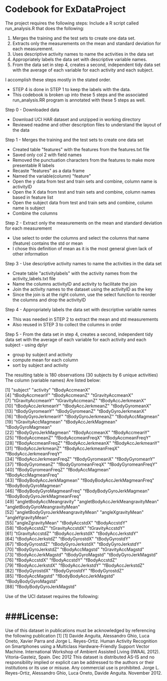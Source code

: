 Codebook for ExDataProject
=============
The project requires the following steps:
Include a R script called run_analysis.R that does the following: 
 1. Merges the training and the test sets to create one data set.
 2. Extracts only the measurements on the mean and standard deviation for each measurement. 
 3. Uses descriptive activity names to name the activities in the data set
 4. Appropriately labels the data set with descriptive variable names. 
 5. From the data set in step 4, creates a second, independent tidy data set with the average of each variable for each activity and each subject.

I accomplish these steps mostly in the stated order.  
  * STEP 4 is done in STEP 1 to keep the labels with the data.
  * This codebook is broken up into these 5 steps and the associated run_analysis.RR  program is annotated with these 5 steps as well.

Step 0 -  Downloaded data
  * Download UCI HAR dataset and unzipped in working directory
  * Reviewed readme and other description files to understand the layout of the data
  
Step 1 -  Merges the training and the test sets to create one data set
  * Created table "features" with the features from the features.txt file
  * Saved only col 2 with field names
  * Removed the punctuation characters from the features to make more presentable R labels
  * Recaste "features" as a data frame
  * Named the variable(column) "feature"
  * Open the y data from test and train sets and combine, column name is activityID
  * Open the X data from test and train sets and combine, column names based in feature list
  * Open the subject data from test and train sets and combine, column name is subject
  * Combine the columns
  
Step 2 - Extract only the measurements on the mean and standard deviation for each measurement
  * Use select to order the columns and select the columns that name (feature) contains the std or mean
  * I chose this definition of mean as it is the most general given lack of other information

Step 3 - Use descriptive activity names to name the activities in the data set
  * Create table "activitylabels" with the activity names from the activity_labels.txt file
  * Name the columns activityID and activity to facilitate the join
  * Join the activity names to the dataset using the activityID as the key
  * Since the join is at the right column, use the select function to reorder the columns and drop the activityID

Step 4 - Appropriately labels the data set with descriptive variable names
  * This was needed in STEP 2 to extract the mean and std measurements
  * Also reused in STEP 3 to collect the columns in order

Step 5 - From the data set in step 4, creates a second, independent tidy data set with the average of each variable  for each activity and each subject - using dplyr
  * group by subject and activity
  * compute mean for each column
  * sort by subject and activity


The resulting table is 180 observations (30 subjects by 6 unique activities)
The column (variable names)  Are listed below:
  
[1] "subject"                           "activity"                          "tBodyAccmeanX"                    
[4] "tBodyAccmeanY"                     "tBodyAccmeanZ"                     "tGravityAccmeanX"                 
[7] "tGravityAccmeanY"                  "tGravityAccmeanZ"                  "tBodyAccJerkmeanX"                
[10] "tBodyAccJerkmeanY"                 "tBodyAccJerkmeanZ"                 "tBodyGyromeanX"                   
[13] "tBodyGyromeanY"                    "tBodyGyromeanZ"                    "tBodyGyroJerkmeanX"               
[16] "tBodyGyroJerkmeanY"                "tBodyGyroJerkmeanZ"                "tBodyAccMagmean"                  
[19] "tGravityAccMagmean"                "tBodyAccJerkMagmean"               "tBodyGyroMagmean"                 
[22] "tBodyGyroJerkMagmean"              "fBodyAccmeanX"                     "fBodyAccmeanY"                    
[25] "fBodyAccmeanZ"                     "fBodyAccmeanFreqX"                 "fBodyAccmeanFreqY"                
[28] "fBodyAccmeanFreqZ"                 "fBodyAccJerkmeanX"                 "fBodyAccJerkmeanY"                
[31] "fBodyAccJerkmeanZ"                 "fBodyAccJerkmeanFreqX"             "fBodyAccJerkmeanFreqY"            
[34] "fBodyAccJerkmeanFreqZ"             "fBodyGyromeanX"                    "fBodyGyromeanY"                   
[37] "fBodyGyromeanZ"                    "fBodyGyromeanFreqX"                "fBodyGyromeanFreqY"               
[40] "fBodyGyromeanFreqZ"                "fBodyAccMagmean"                   "fBodyAccMagmeanFreq"              
[43] "fBodyBodyAccJerkMagmean"           "fBodyBodyAccJerkMagmeanFreq"       "fBodyBodyGyroMagmean"             
[46] "fBodyBodyGyroMagmeanFreq"          "fBodyBodyGyroJerkMagmean"          "fBodyBodyGyroJerkMagmeanFreq"     
[49] "angletBodyAccMeangravity"          "angletBodyAccJerkMeangravityMean"  "angletBodyGyroMeangravityMean"    
[52] "angletBodyGyroJerkMeangravityMean" "angleXgravityMean"                 "angleYgravityMean"                
[55] "angleZgravityMean"                 "tBodyAccstdX"                      "tBodyAccstdY"                     
[58] "tBodyAccstdZ"                      "tGravityAccstdX"                   "tGravityAccstdY"                  
[61] "tGravityAccstdZ"                   "tBodyAccJerkstdX"                  "tBodyAccJerkstdY"                 
[64] "tBodyAccJerkstdZ"                  "tBodyGyrostdX"                     "tBodyGyrostdY"                    
[67] "tBodyGyrostdZ"                     "tBodyGyroJerkstdX"                 "tBodyGyroJerkstdY"                
[70] "tBodyGyroJerkstdZ"                 "tBodyAccMagstd"                    "tGravityAccMagstd"                
[73] "tBodyAccJerkMagstd"                "tBodyGyroMagstd"                   "tBodyGyroJerkMagstd"              
[76] "fBodyAccstdX"                      "fBodyAccstdY"                      "fBodyAccstdZ"                     
[79] "fBodyAccJerkstdX"                  "fBodyAccJerkstdY"                  "fBodyAccJerkstdZ"                 
[82] "fBodyGyrostdX"                     "fBodyGyrostdY"                     "fBodyGyrostdZ"                    
[85] "fBodyAccMagstd"                    "fBodyBodyAccJerkMagstd"            "fBodyBodyGyroMagstd"              
[88] "fBodyBodyGyroJerkMagstd" 

Use of the UCI dataset requires the following:

###License:
========
Use of this dataset in publications must be acknowledged by referencing the following publication [1] 
[1] Davide Anguita, Alessandro Ghio, Luca Oneto, Xavier Parra and Jorge L. Reyes-Ortiz. Human Activity Recognition on Smartphones 
using a Multiclass Hardware-Friendly Support Vector Machine. International Workshop of Ambient Assisted Living (IWAAL 2012). 
Vitoria-Gasteiz, Spain. Dec 2012  This dataset is distributed AS-IS and no responsibility implied or explicit can be addressed 
to the authors or their institutions or its use or misuse. Any commercial use is prohibited.
Jorge L. Reyes-Ortiz, Alessandro Ghio, Luca Oneto, Davide Anguita. November 2012.
